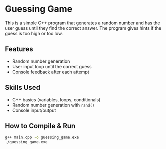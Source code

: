 # Guessing Game

This is a simple C++ program that generates a random number and has the user guess until they find the correct answer. The program gives hints if the guess is too high or too low.

## Features
- Random number generation
- User input loop until the correct guess
- Console feedback after each attempt

## Skills Used
- C++ basics (variables, loops, conditionals)
- Random number generation with `rand()`
- Console input/output

## How to Compile & Run
```bash
g++ main.cpp -o guessing_game.exe
./guessing_game.exe
